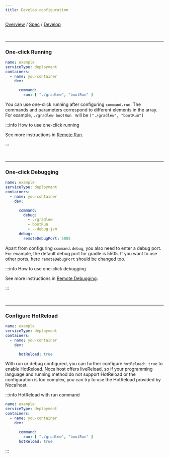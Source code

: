 ```yaml
---
title: Develop configuration
---
```

[Overview](config-en.md) / [Spec](config-spec-en.md) / [Develop](config-develop.md)

<br/>

******

### One-click Running

```yaml
name: example
serviceType: deployment
containers:
  - name: you-container
    dev:

      command:
        run: [ "./gradlew", "bootRun" ]
```

You can use one-click running after configuring `command.run`. The commands and parameters correspond to different elements in the array. For example, `./gradlew bootRun ` will be `["./gradlew", "bootRun"]`

:::info How to use one-click running

See more instructions in [Remote Run](../guides/remote-run.md).

:::

<br/>

******

### One-click Debugging

```yaml
name: example
serviceType: deployment
containers:
  - name: you-container
    dev:

      command:
        debug:
          - ./gradlew
          - bootRun
          - --debug-jvm
      debug:
        remoteDebugPort: 5005
```

Apart from configuring  `command.debug`, you also need to enter a debug port. For example, the default debug port for gradle is 5505. If you want to use other ports, here `remoteDebugPort` should be changed too.

:::info How to use one-click debugging

See more instructions in [Remote Debugging](../guides/debug/jetbrains-debug.mdx).

:::


<br/>

******

### Configure HotReload


```yaml
name: example
serviceType: deployment
containers:
  - name: you-container
    dev:

      hotReload: true
```

With run or debug configured, you can further configure  `hotReload: true`  to enable HotReload. Nocalhost offers liveReload, so if your programming language and running method do not support HotReload or the configuration is too complex, you can try to use the HotReload provided by Nocalhost.

:::info HotReload with run command

```yaml
name: example
serviceType: deployment
containers:
  - name: you-container
    dev:

      command:
        run: [ "./gradlew", "bootRun" ]
      hotReload: true
```

:::
